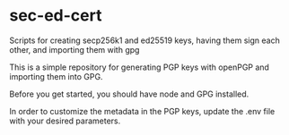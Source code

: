 # sec-ed-cert
Scripts for creating secp256k1 and ed25519 keys, having them sign each other, and importing them with gpg

This is a simple repository for generating PGP keys with openPGP and importing them into GPG.

Before you get started, you should have node and GPG installed.

In order to customize the metadata in the PGP keys, update the .env file with your desired parameters.